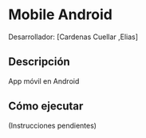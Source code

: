 # Mobile Android

Desarrollador: [Cardenas Cuellar ,Elias]

## Descripción
App móvil en Android

## Cómo ejecutar
(Instrucciones pendientes)
